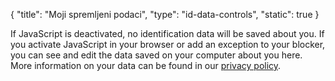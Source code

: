{
    "title": "Moji spremljeni podaci",
    "type": "id-data-controls",
    "static": true
}
  
<noscript class="noscript noscript-privacy-policy">If JavaScript is deactivated, no identification data will be saved about you. If you activate JavaScript in your browser or add an exception to your blocker, you can see and edit the data saved on your computer about you here. More information on your data can be found in our <a href="/privacy">privacy policy</a>.</noscript>
